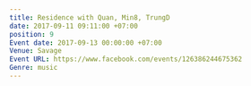 ```yaml
---
title: Residence with Quan, Min8, TrungD
date: 2017-09-11 09:11:00 +07:00
position: 9
Event date: 2017-09-13 00:00:00 +07:00
Venue: Savage
Event URL: https://www.facebook.com/events/126386244675362
Genre: music
---
```


